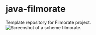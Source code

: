 # java-filmorate
Template repository for Filmorate project.
![Screenshot of a scheme filmorate.](https://miro.com/app/live-embed/uXjVMlUbaOM=/?moveToViewport=-1332,-342,2423,1182&embedId=476984001001)
